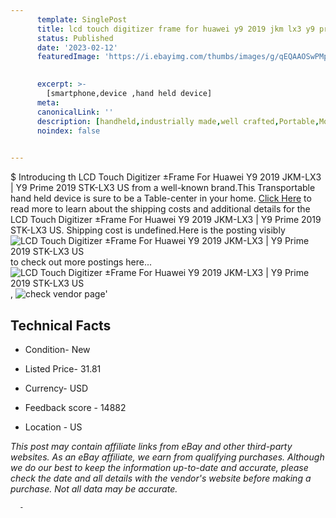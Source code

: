 ```yaml
---
      template: SinglePost
      title: lcd touch digitizer frame for huawei y9 2019 jkm lx3 y9 prime 2019 stk lx3 us
      status: Published
      date: '2023-02-12'
      featuredImage: 'https://i.ebayimg.com/thumbs/images/g/qEQAAOSwPMpf5vZt/s-l225.jpg'
       

      excerpt: >-
        [smartphone,device ,hand held device]
      meta:
      canonicalLink: ''
      description: [handheld,industrially made,well crafted,Portable,Mobile,Compact,Convenient,Lightweight,Maneuverable,Man-portable,Miniature,Carriable,Hand-held,Light,Holdable,Transportable,Mobile device,Pocket-sized,On-the-go,Wireless,Cordless,Compact size,Convenient size, smartphone,device ,hand held device]
      noindex: false
      

---
```

$
      Introducing th LCD Touch Digitizer ±Frame For Huawei Y9 2019 JKM-LX3 | Y9 Prime 2019 STK-LX3 US from a well-known brand.This Transportable hand held device is sure to be a Table-center in your home. [Click Here](https://www.ebay.com/itm/133950383728?hash=item1f3010a670%3Ag%3AqEQAAOSwPMpf5vZt&mkevt=1&mkcid=1&mkrid=711-53200-19255-0&campid=%253CePNCampaignId%253E&customid=%253CreferenceId%253E&toolid=10049) to read more to learn about the shipping costs and additional details for the LCD Touch Digitizer ±Frame For Huawei Y9 2019 JKM-LX3 | Y9 Prime 2019 STK-LX3 US. Shipping cost is undefined.Here is the posting visibly ![LCD Touch Digitizer ±Frame For Huawei Y9 2019 JKM-LX3 | Y9 Prime 2019 STK-LX3 US](https://i.ebayimg.com/thumbs/images/g/qEQAAOSwPMpf5vZt/s-l225.jpg) to check out more postings here... ![LCD Touch Digitizer ±Frame For Huawei Y9 2019 JKM-LX3 | Y9 Prime 2019 STK-LX3 US](https://i.ebayimg.com/images/g/qEQAAOSwPMpf5vZt/s-l1200.jpg), ![check vendor page](https://origin-galleryplus.ebayimg.com/ws/web/133950383728_2_0_1/225x225.jpg,https://origin-galleryplus.ebayimg.com/ws/web/133950383728_3_0_1/225x225.jpg,https://origin-galleryplus.ebayimg.com/ws/web/133950383728_4_0_1/225x225.jpg)'

      

 ## Technical Facts 



     
      

 - Condition- New 


      

 - Listed Price- 31.81 


      

 - Currency- USD 


      

 - Feedback score - 14882 


      

 - Location - US 


      
      

 *_This post may contain affiliate links from eBay and other third-party websites. As an eBay affiliate, we earn from qualifying purchases. Although we do our best to keep the information up-to-date and accurate, please check the date and all details with the vendor's website before making a purchase. Not all data may be accurate._*




      -
